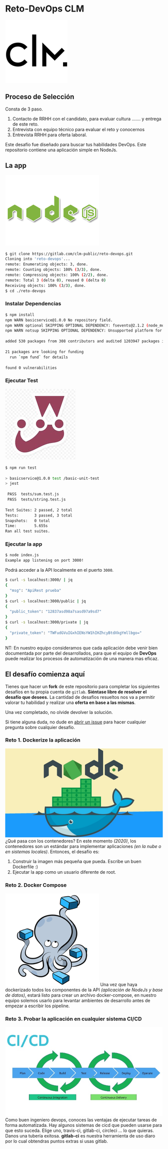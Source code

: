 # Reto-DevOps CLM
![CLM Consoltores](./img/clm.png)
## Proceso de Selección

Consta de 3 paso.
  1. Contacto de RRHH con el candidato, para evaluar cultura ....... y entrega de este reto.
  2. Entrevista con equipo técnico para evaluar el reto y conocernos
  3. Entrevista RRHH para oferta laboral.

Este desafío fue diseñado para buscar tus habilidades DevOps. Este repositorio contiene una aplicación simple en NodeJs.

## La app
![NodeJs](./img/nodejs.png)

```bash
$ git clone https://gitlab.com/clm-public/reto-devops.git
Cloning into 'reto-devops'...
remote: Enumerating objects: 3, done.
remote: Counting objects: 100% (3/3), done.
remote: Compressing objects: 100% (2/2), done.
remote: Total 3 (delta 0), reused 0 (delta 0)
Receiving objects: 100% (3/3), done.
$ cd ./reto-devops

```
### Instalar Dependencias
```bash
$ npm install
npm WARN basicservice@1.0.0 No repository field.
npm WARN optional SKIPPING OPTIONAL DEPENDENCY: fsevents@2.1.2 (node_modules/fsevents):
npm WARN notsup SKIPPING OPTIONAL DEPENDENCY: Unsupported platform for fsevents@2.1.2: wanted {"os":"darwin","arch":"any"} (current: {"os":"linux","arch":"x64"})

added 530 packages from 308 contributors and audited 1203947 packages in 34.589s

21 packages are looking for funding
  run `npm fund` for details

found 0 vulnerabilities
```
### Ejecutar Test
![Jest](./img/jest.jpg)

```bash
$ npm run test

> basicservice@1.0.0 test /basic-unit-test
> jest

 PASS  tests/sum.test.js
 PASS  tests/string.test.js

Test Suites: 2 passed, 2 total
Tests:       3 passed, 3 total
Snapshots:   0 total
Time:        5.655s
Ran all test suites.
```

### Ejecutar la app
```bash
$ node index.js
Example app listening on port 3000!
```
Podrá acceder a la API localmente en el puerto `3000`.

```bash
$ curl -s localhost:3000/ | jq
{
  "msg": "ApiRest prueba"
}
$ curl -s localhost:3000/public | jq
{
  "public_token": "12837asd98a7sasd97a9sd7"
}
$ curl -s localhost:3000/private | jq
{
  "private_token": "TWFudGVuIGxhIENsYW1hIHZhcyBtdXkgYmllbgo="
}
```

NT: En nuestro equipo consideramos que cada aplicación debe venir bien documentada por parte del desarrollados, para que el equipo de **DevOps** puede realizar los procesos de automatización de una manera mas eficaz.

## El desafío comienza aquí
Tienes que hacer un **fork** de este repositorio para completar los siguientes desafíos en tu propia cuenta de `gitlab`. **Siéntase libre de resolver el desafío que desees.** La cantidad de desafios resueltos nos va a permitir valorar tu habilidad y realizar una **oferta en base a las mismas**.

Una vez completado, no olvide devolver la solución.

Si tiene alguna duda, no dude en [abrir un issue](https://gitlab.com/clm-public/reto-devops/issues) para hacer cualquier pregunta sobre cualquier desafío.

### Reto 1. Dockerize la aplicación
![docker](./img/nodedoker.jpg)
¿Qué pasa con los contenedores? En este momento *(2020)*, los contenedores son un estándar para implementar aplicaciones *(en la nube o en sistemas locales)*. Entonces, el desafío es:
1. Construir la imagen más pequeña que pueda. Escribe un buen Dockerfile :)
2. Ejecutar la app como un usuario diferente de root.

### Reto 2. Docker Compose
![docker](./img/docker-compose.png)
Una vez que haya dockerizado todos los componentes de la API *(aplicación de NodeJs y base de datos)*, estará listo para crear un archivo docker-compose, en nuestro equipo solemos usarlo para levantar ambientes de desarrollo antes de empezar a escribir los pipeline.

### Reto 3. Probar la aplicación en cualquier sistema CI/CD
![docker](./img/cicd.jpg)
Como buen ingeniero devops, conoces las ventajas de ejecutar tareas de forma automatizada. Hay algunos sistemas de cicd que pueden usarse para que esto suceda. Elige uno, travis-ci, gitlab-ci, circleci ... lo que quieras. Danos una tubería exitosa. **gitlab-ci** es nuestra herramienta de uso diaro por lo cual obtendras puntos extras si usas gitlab.
